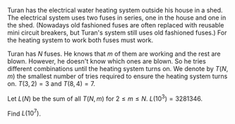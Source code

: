 Turan has the electrical water heating system outside his house in a shed. The electrical system uses two fuses in series, one in the house and one in the shed. (Nowadays old fashioned fuses are often replaced with reusable mini circuit breakers, but Turan's system still uses old fashioned fuses.)
For the heating system to work both fuses must work.


Turan has $N$ fuses. He knows that $m$ of them are working and the rest are blown. However, he doesn't know which ones are blown. So he tries different combinations until the heating system turns on.
We denote by $T(N,m)$ the smallest number of tries required to ensure the heating system turns on.
$T(3,2)=3$ and $T(8,4)=7$.


Let $L(N)$ be the sum of all $T(N, m)$ for $2 \leq m \leq N$.
$L(10^3)=3281346$.


Find $L(10^7)$.